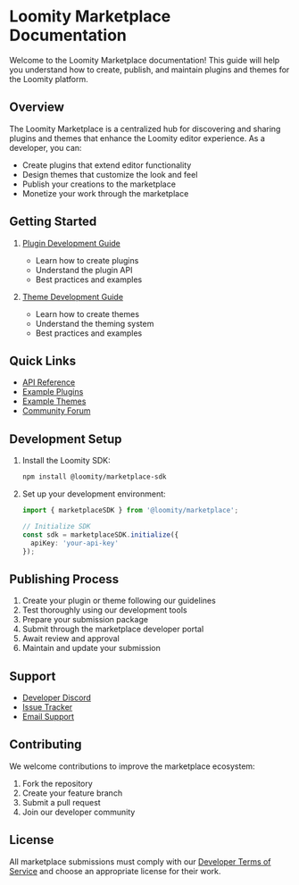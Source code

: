 # Loomity Marketplace Documentation

Welcome to the Loomity Marketplace documentation! This guide will help you understand how to create, publish, and maintain plugins and themes for the Loomity platform.

## Overview

The Loomity Marketplace is a centralized hub for discovering and sharing plugins and themes that enhance the Loomity editor experience. As a developer, you can:

- Create plugins that extend editor functionality
- Design themes that customize the look and feel
- Publish your creations to the marketplace
- Monetize your work through the marketplace

## Getting Started

1. [Plugin Development Guide](plugin-development.md)
   - Learn how to create plugins
   - Understand the plugin API
   - Best practices and examples

2. [Theme Development Guide](theme-development.md)
   - Learn how to create themes
   - Understand the theming system
   - Best practices and examples

## Quick Links

- [API Reference](https://api.loomity.com/docs)
- [Example Plugins](examples/plugins)
- [Example Themes](examples/themes)
- [Community Forum](https://community.loomity.com)

## Development Setup

1. Install the Loomity SDK:
   ```bash
   npm install @loomity/marketplace-sdk
   ```

2. Set up your development environment:
   ```typescript
   import { marketplaceSDK } from '@loomity/marketplace';
   
   // Initialize SDK
   const sdk = marketplaceSDK.initialize({
     apiKey: 'your-api-key'
   });
   ```

## Publishing Process

1. Create your plugin or theme following our guidelines
2. Test thoroughly using our development tools
3. Prepare your submission package
4. Submit through the marketplace developer portal
5. Await review and approval
6. Maintain and update your submission

## Support

- [Developer Discord](https://discord.gg/loomity-dev)
- [Issue Tracker](https://github.com/loomity/marketplace/issues)
- [Email Support](mailto:marketplace@loomity.com)

## Contributing

We welcome contributions to improve the marketplace ecosystem:

1. Fork the repository
2. Create your feature branch
3. Submit a pull request
4. Join our developer community

## License

All marketplace submissions must comply with our [Developer Terms of Service](legal/terms.md) and choose an appropriate license for their work.
